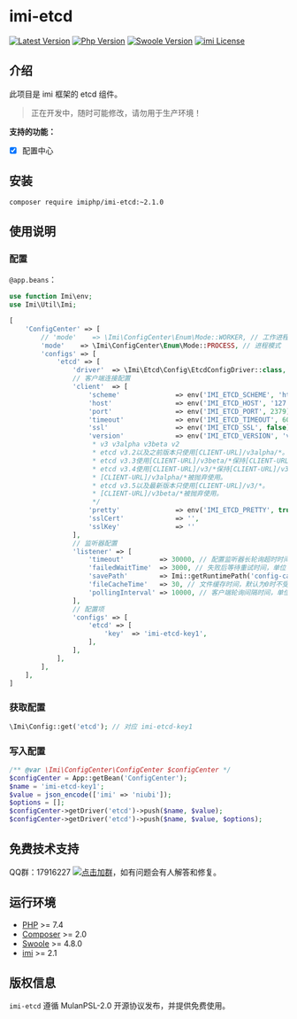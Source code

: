 
# imi-etcd

[![Latest Version](https://img.shields.io/packagist/v/imiphp/imi-etcd.svg)](https://packagist.org/packages/imiphp/imi-etcd)
[![Php Version](https://img.shields.io/badge/php-%3E=7.4-brightgreen.svg)](https://secure.php.net/)
[![Swoole Version](https://img.shields.io/badge/swoole-%3E=4.8.0-brightgreen.svg)](https://github.com/swoole/swoole-src)
[![imi License](https://img.shields.io/badge/license-MulanPSL%202.0-brightgreen.svg)](https://github.com/imiphp/imi-etcd/blob/2.1/LICENSE)

## 介绍

此项目是 imi 框架的 etcd 组件。

> 正在开发中，随时可能修改，请勿用于生产环境！

**支持的功能：**

* [x] 配置中心

## 安装

`composer require imiphp/imi-etcd:~2.1.0`

## 使用说明

### 配置

`@app.beans`：

```php
use function Imi\env;
use Imi\Util\Imi;

[
    'ConfigCenter' => [
        // 'mode'    => \Imi\ConfigCenter\Enum\Mode::WORKER, // 工作进程模式
        'mode'    => \Imi\ConfigCenter\Enum\Mode::PROCESS, // 进程模式
        'configs' => [
            'etcd' => [
                'driver'  => \Imi\Etcd\Config\EtcdConfigDriver::class,
                // 客户端连接配置
                'client'  => [
                    'scheme'              => env('IMI_ETCD_SCHEME', 'http'), // http or https
                    'host'                => env('IMI_ETCD_HOST', '127.0.0.1'), // 主机名
                    'port'                => env('IMI_ETCD_PORT', 2379), // 端口号
                    'timeout'             => env('IMI_ETCD_TIMEOUT', 6000), // 网络请求超时时间，单位：毫秒
                    'ssl'                 => env('IMI_ETCD_SSL', false), // 是否使用 ssl(https) 请求
                    'version'             => env('IMI_ETCD_VERSION', 'v3'), /**
                     * v3 v3alpha v3beta v2
                     * etcd v3.2以及之前版本只使用[CLIENT-URL]/v3alpha/*。
                     * etcd v3.3使用[CLIENT-URL]/v3beta/*保持[CLIENT-URL]/v3alpha/*使用。
                     * etcd v3.4使用[CLIENT-URL]/v3/*保持[CLIENT-URL]/v3beta/*使用。
                     * [CLIENT-URL]/v3alpha/*被抛弃使用。
                     * etcd v3.5以及最新版本只使用[CLIENT-URL]/v3/*。
                     * [CLIENT-URL]/v3beta/*被抛弃使用。
                     */
                    'pretty'              => env('IMI_ETCD_PRETTY', true),
                    'sslCert'             => '',
                    'sslKey'              => ''
                ],
                // 监听器配置
                'listener' => [
                    'timeout'         => 30000, // 配置监听器长轮询超时时间，单位：毫秒
                    'failedWaitTime'  => 3000, // 失败后等待重试时间，单位：毫秒
                    'savePath'        => Imi::getRuntimePath('config-cache'), // 配置保存路径，默认为空不保存到文件。php-fpm 模式请一定要设置！
                    'fileCacheTime'   => 30, // 文件缓存时间，默认为0时不受缓存影响，此配置只影响 pull 操作。php-fpm 模式请一定要设置为大于0的值！
                    'pollingInterval' => 10000, // 客户端轮询间隔时间，单位：毫秒
                ],
                // 配置项
                'configs' => [
                    'etcd' => [
                        'key'  => 'imi-etcd-key1',
                    ],
                ],
            ],
        ],
    ],
]
```

### 获取配置

```php
\Imi\Config::get('etcd'); // 对应 imi-etcd-key1
```

### 写入配置

```php
/** @var \Imi\ConfigCenter\ConfigCenter $configCenter */
$configCenter = App::getBean('ConfigCenter');
$name = 'imi-etcd-key1';
$value = json_encode(['imi' => 'niubi']);
$options = [];
$configCenter->getDriver('etcd')->push($name, $value);
$configCenter->getDriver('etcd')->push($name, $value, $options);
```

## 免费技术支持

QQ群：17916227 [![点击加群](https://pub.idqqimg.com/wpa/images/group.png "点击加群")](https://jq.qq.com/?_wv=1027&k=5wXf4Zq)，如有问题会有人解答和修复。

## 运行环境

* [PHP](https://php.net/) >= 7.4
* [Composer](https://getcomposer.org/) >= 2.0
* [Swoole](https://www.swoole.com/) >= 4.8.0
* [imi](https://www.imiphp.com/) >= 2.1

## 版权信息

`imi-etcd` 遵循 MulanPSL-2.0 开源协议发布，并提供免费使用。
